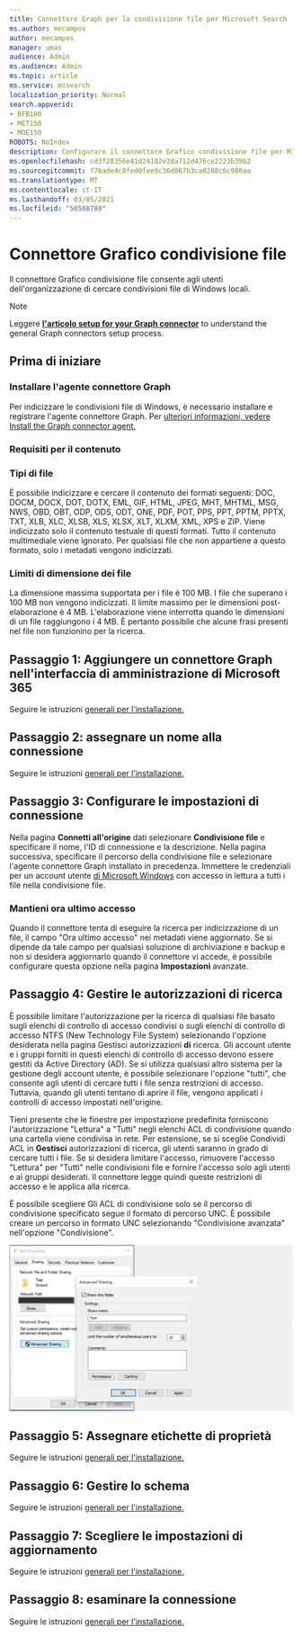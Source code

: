 ```yaml
---
title: Connettore Graph per la condivisione file per Microsoft Search
ms.author: mecampos
author: mecampos
manager: umas
audience: Admin
ms.audience: Admin
ms.topic: article
ms.service: mssearch
localization_priority: Normal
search.appverid:
- BFB160
- MET150
- MOE150
ROBOTS: NoIndex
description: Configurare il connettore Grafico condivisione file per Microsoft Search
ms.openlocfilehash: cd3f28356e41d24182e2da712d476ce2223b39b2
ms.sourcegitcommit: f76ade4c8fed0fee9c36d067b3ca8288c6c980aa
ms.translationtype: MT
ms.contentlocale: it-IT
ms.lasthandoff: 03/05/2021
ms.locfileid: "50508788"
---
```

<!---Previous ms.author: rusamai --->

# <a name="file-share-graph-connector"></a>Connettore Grafico condivisione file

Il connettore Grafico condivisione file consente agli utenti dell'organizzazione di cercare condivisioni file di Windows locali.

> [!NOTE]
> Leggere [**l'articolo setup for your Graph connector**](configure-connector.md) to understand the general Graph connectors setup process.

## <a name="before-you-get-started"></a>Prima di iniziare

### <a name="install-the-graph-connector-agent"></a>Installare l'agente connettore Graph

Per indicizzare le condivisioni file di Windows, è necessario installare e registrare l'agente connettore Graph. Per [ulteriori informazioni, vedere Install the Graph connector agent.](on-prem-agent.md)  

### <a name="content-requirements"></a>Requisiti per il contenuto

### <a name="file-types"></a>Tipi di file

È possibile indicizzare e cercare il contenuto dei formati seguenti: DOC, DOCM, DOCX, DOT, DOTX, EML, GIF, HTML, JPEG, MHT, MHTML, MSG, NWS, OBD, OBT, ODP, ODS, ODT, ONE, PDF, POT, PPS, PPT, PPTM, PPTX, TXT, XLB, XLC, XLSB, XLS, XLSX, XLT, XLXM, XML, XPS e ZIP. Viene indicizzato solo il contenuto testuale di questi formati. Tutto il contenuto multimediale viene ignorato. Per qualsiasi file che non appartiene a questo formato, solo i metadati vengono indicizzati.

### <a name="file-size-limits"></a>Limiti di dimensione dei file

La dimensione massima supportata per i file è 100 MB. I file che superano i 100 MB non vengono indicizzati. Il limite massimo per le dimensioni post-elaborazione è 4 MB. L'elaborazione viene interrotta quando le dimensioni di un file raggiungono i 4 MB. È pertanto possibile che alcune frasi presenti nel file non funzionino per la ricerca.

## <a name="step-1-add-a-graph-connector-in-the-microsoft-365-admin-center"></a>Passaggio 1: Aggiungere un connettore Graph nell'interfaccia di amministrazione di Microsoft 365

Seguire le istruzioni [generali per l'installazione.](https://docs.microsoft.com/microsoftsearch/configure-connector)
<!---If the above phrase does not apply, delete it and insert specific details for your data source that are different from general setup instructions.-->

## <a name="step-2-name-the-connection"></a>Passaggio 2: assegnare un nome alla connessione

Seguire le istruzioni [generali per l'installazione.](https://docs.microsoft.com/microsoftsearch/configure-connector)
<!---If the above phrase does not apply, delete it and insert specific details for your data source that are different from general setup instructions.-->

## <a name="step-3-configure-the-connection-settings"></a>Passaggio 3: Configurare le impostazioni di connessione

Nella pagina **Connetti all'origine** dati selezionare **Condivisione file** e specificare il nome, l'ID di connessione e la descrizione. Nella pagina successiva, specificare il percorso della condivisione file e selezionare l'agente connettore Graph installato in precedenza. Immettere le credenziali per un account utente [di Microsoft Windows](https://microsoft.com/windows) con accesso in lettura a tutti i file nella condivisione file.

### <a name="preserve-last-access-time"></a>Mantieni ora ultimo accesso

Quando il connettore tenta di eseguire la ricerca per indicizzazione di un file, il campo "Ora ultimo accesso" nei metadati viene aggiornato. Se si dipende da tale campo per qualsiasi soluzione di archiviazione e backup e non si desidera aggiornarlo quando il connettore vi accede, è possibile configurare questa opzione nella pagina **Impostazioni** avanzate.

## <a name="step-4-manage-search-permissions"></a>Passaggio 4: Gestire le autorizzazioni di ricerca

È possibile limitare l'autorizzazione per la ricerca di qualsiasi file basato sugli elenchi di controllo di accesso condivisi o sugli elenchi di controllo di accesso NTFS (New Technology File System) selezionando l'opzione desiderata nella pagina Gestisci autorizzazioni **di** ricerca. Gli account utente e i gruppi forniti in questi elenchi di controllo di accesso devono essere gestiti da Active Directory (AD). Se si utilizza qualsiasi altro sistema per la gestione degli account utente, è possibile selezionare l'opzione "tutti", che consente agli utenti di cercare tutti i file senza restrizioni di accesso. Tuttavia, quando gli utenti tentano di aprire il file, vengono applicati i controlli di accesso impostati nell'origine.

Tieni presente che le finestre per impostazione predefinita forniscono l'autorizzazione "Lettura" a "Tutti" negli elenchi ACL di condivisione quando una cartella viene condivisa in rete. Per estensione, se si sceglie Condividi ACL in **Gestisci** autorizzazioni di ricerca, gli utenti saranno in grado di cercare tutti i file. Se si desidera limitare l'accesso, rimuovere l'accesso "Lettura" per "Tutti" nelle condivisioni file e fornire l'accesso solo agli utenti e ai gruppi desiderati. Il connettore legge quindi queste restrizioni di accesso e le applica alla ricerca.

È possibile scegliere Gli ACL di condivisione solo se il percorso di condivisione specificato segue il formato di percorso UNC. È possibile creare un percorso in formato UNC selezionando "Condivisione avanzata" nell'opzione "Condivisione".

![Advanced_sharing](media/file-connector/file-advanced-sharing.png)

## <a name="step-5-assign-property-labels"></a>Passaggio 5: Assegnare etichette di proprietà

Seguire le istruzioni [generali per l'installazione.](https://docs.microsoft.com/microsoftsearch/configure-connector)
<!---If the above phrase does not apply, delete it and insert specific details for your data source that are different from general setup instructions.-->

## <a name="step-6-manage-schema"></a>Passaggio 6: Gestire lo schema

Seguire le istruzioni [generali per l'installazione.](https://docs.microsoft.com/microsoftsearch/configure-connector)
<!---If the above phrase does not apply, delete it and insert specific details for your data source that are different from general setup instructions.-->

## <a name="step-7-choose-refresh-settings"></a>Passaggio 7: Scegliere le impostazioni di aggiornamento

Seguire le istruzioni [generali per l'installazione.](https://docs.microsoft.com/microsoftsearch/configure-connector)
<!---If the above phrase does not apply, delete it and insert specific details for your data source that are different from general setup instructions.-->

## <a name="step-8-review-connection"></a>Passaggio 8: esaminare la connessione

Seguire le istruzioni [generali per l'installazione.](https://docs.microsoft.com/microsoftsearch/configure-connector)
<!---If the above phrase does not apply, delete it and insert specific details for your data source that are different from general setup 
instructions.-->

<!---## Troubleshooting-->
<!---Insert troubleshooting recommendations for this data source-->

<!---## Limitations-->
<!---Insert limitations for this data source-->

